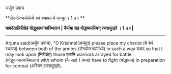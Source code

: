 अर्जुन उवाच

**सेनयोरुभयोर्मध्ये रथं स्थापय मे अच्युत। 1.२१ **


**यावदेतान्निरीक्षेहं योद्धुकामानवस्थितान |**
**कैर्मया सह योद्धव्यमस्मिन् रणसमुद्यमे । 1.२२ |**

-----

Arjuna said(अर्जुन उवाच), "O Krishna!(अच्युत) please place my chariot (मे रथं स्थापय)  between both of the armies (सेनयोरुभयोर्मध्ये) in such a way यावद् so that I may look upon (निरीक्षेहं) those एतानि warriors arrayed for battle (योद्धुकामानवस्थितान) with whom (कै सह) I (मया) have to fight (योद्धव्यम्) in preparation for combat (अस्मिन् रणसमुद्यमे).


